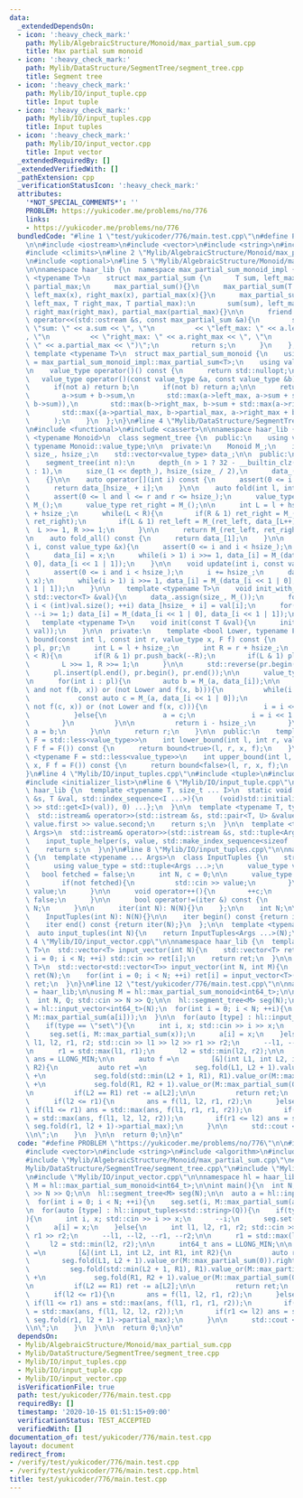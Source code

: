 ```yaml
---
data:
  _extendedDependsOn:
  - icon: ':heavy_check_mark:'
    path: Mylib/AlgebraicStructure/Monoid/max_partial_sum.cpp
    title: Max partial sum monoid
  - icon: ':heavy_check_mark:'
    path: Mylib/DataStructure/SegmentTree/segment_tree.cpp
    title: Segment tree
  - icon: ':heavy_check_mark:'
    path: Mylib/IO/input_tuple.cpp
    title: Input tuple
  - icon: ':heavy_check_mark:'
    path: Mylib/IO/input_tuples.cpp
    title: Input tuples
  - icon: ':heavy_check_mark:'
    path: Mylib/IO/input_vector.cpp
    title: Input vector
  _extendedRequiredBy: []
  _extendedVerifiedWith: []
  _pathExtension: cpp
  _verificationStatusIcon: ':heavy_check_mark:'
  attributes:
    '*NOT_SPECIAL_COMMENTS*': ''
    PROBLEM: https://yukicoder.me/problems/no/776
    links:
    - https://yukicoder.me/problems/no/776
  bundledCode: "#line 1 \"test/yukicoder/776/main.test.cpp\"\n#define PROBLEM \"https://yukicoder.me/problems/no/776\"\
    \n\n#include <iostream>\n#include <vector>\n#include <string>\n#include <algorithm>\n\
    #include <climits>\n#line 2 \"Mylib/AlgebraicStructure/Monoid/max_partial_sum.cpp\"\
    \n#include <optional>\n#line 5 \"Mylib/AlgebraicStructure/Monoid/max_partial_sum.cpp\"\
    \n\nnamespace haar_lib {\n  namespace max_partial_sum_monoid_impl {\n    template\
    \ <typename T>\n    struct max_partial_sum {\n      T sum, left_max, right_max,\
    \ partial_max;\n      max_partial_sum(){}\n      max_partial_sum(T x): sum(x),\
    \ left_max(x), right_max(x), partial_max(x){}\n      max_partial_sum(T sum, T\
    \ left_max, T right_max, T partial_max):\n        sum(sum), left_max(left_max),\
    \ right_max(right_max), partial_max(partial_max){}\n\n      friend std::ostream&\
    \ operator<<(std::ostream &s, const max_partial_sum &a){\n        s << \"(\" <<\
    \ \"sum: \" << a.sum << \", \"\n          << \"left_max: \" << a.left_max << \"\
    , \"\n          << \"right_max: \" << a.right_max << \", \"\n          << \"partial_max:\
    \ \" << a.partial_max << \")\";\n        return s;\n      }\n    };\n  }\n\n \
    \ template <typename T>\n  struct max_partial_sum_monoid {\n    using max_partial_sum\
    \ = max_partial_sum_monoid_impl::max_partial_sum<T>;\n    using value_type = std::optional<max_partial_sum>;\n\
    \n    value_type operator()() const {\n      return std::nullopt;\n    }\n\n \
    \   value_type operator()(const value_type &a, const value_type &b) const {\n\
    \      if(not a) return b;\n      if(not b) return a;\n\n      return max_partial_sum(\n\
    \        a->sum + b->sum,\n        std::max(a->left_max, a->sum + std::max(b->left_max,\
    \ b->sum)),\n        std::max(b->right_max, b->sum + std::max(a->right_max, a->sum)),\n\
    \        std::max({a->partial_max, b->partial_max, a->right_max + b->left_max})\n\
    \      );\n    }\n  };\n}\n#line 4 \"Mylib/DataStructure/SegmentTree/segment_tree.cpp\"\
    \n#include <functional>\n#include <cassert>\n\nnamespace haar_lib {\n  template\
    \ <typename Monoid>\n  class segment_tree {\n  public:\n    using value_type =\
    \ typename Monoid::value_type;\n\n  private:\n    Monoid M_;\n    int depth_,\
    \ size_, hsize_;\n    std::vector<value_type> data_;\n\n  public:\n    segment_tree(){}\n\
    \    segment_tree(int n):\n      depth_(n > 1 ? 32 - __builtin_clz(n - 1) + 1\
    \ : 1),\n      size_(1 << depth_), hsize_(size_ / 2),\n      data_(size_, M_())\n\
    \    {}\n\n    auto operator[](int i) const {\n      assert(0 <= i and i < hsize_);\n\
    \      return data_[hsize_ + i];\n    }\n\n    auto fold(int l, int r) const {\n\
    \      assert(0 <= l and l <= r and r <= hsize_);\n      value_type ret_left =\
    \ M_();\n      value_type ret_right = M_();\n\n      int L = l + hsize_, R = r\
    \ + hsize_;\n      while(L < R){\n        if(R & 1) ret_right = M_(data_[--R],\
    \ ret_right);\n        if(L & 1) ret_left = M_(ret_left, data_[L++]);\n      \
    \  L >>= 1, R >>= 1;\n      }\n\n      return M_(ret_left, ret_right);\n    }\n\
    \n    auto fold_all() const {\n      return data_[1];\n    }\n\n    void set(int\
    \ i, const value_type &x){\n      assert(0 <= i and i < hsize_);\n      i += hsize_;\n\
    \      data_[i] = x;\n      while(i > 1) i >>= 1, data_[i] = M_(data_[i << 1 |\
    \ 0], data_[i << 1 | 1]);\n    }\n\n    void update(int i, const value_type &x){\n\
    \      assert(0 <= i and i < hsize_);\n      i += hsize_;\n      data_[i] = M_(data_[i],\
    \ x);\n      while(i > 1) i >>= 1, data_[i] = M_(data_[i << 1 | 0], data_[i <<\
    \ 1 | 1]);\n    }\n\n    template <typename T>\n    void init_with_vector(const\
    \ std::vector<T> &val){\n      data_.assign(size_, M_());\n      for(int i = 0;\
    \ i < (int)val.size(); ++i) data_[hsize_ + i] = val[i];\n      for(int i = hsize_;\
    \ --i >= 1;) data_[i] = M_(data_[i << 1 | 0], data_[i << 1 | 1]);\n    }\n\n \
    \   template <typename T>\n    void init(const T &val){\n      init_with_vector(std::vector<value_type>(hsize_,\
    \ val));\n    }\n\n  private:\n    template <bool Lower, typename F>\n    int\
    \ bound(const int l, const int r, value_type x, F f) const {\n      std::vector<int>\
    \ pl, pr;\n      int L = l + hsize_;\n      int R = r + hsize_;\n      while(L\
    \ < R){\n        if(R & 1) pr.push_back(--R);\n        if(L & 1) pl.push_back(L++);\n\
    \        L >>= 1, R >>= 1;\n      }\n\n      std::reverse(pr.begin(), pr.end());\n\
    \      pl.insert(pl.end(), pr.begin(), pr.end());\n\n      value_type a = M_();\n\
    \n      for(int i : pl){\n        auto b = M_(a, data_[i]);\n\n        if((Lower\
    \ and not f(b, x)) or (not Lower and f(x, b))){\n          while(i < hsize_){\n\
    \            const auto c = M_(a, data_[i << 1 | 0]);\n            if((Lower and\
    \ not f(c, x)) or (not Lower and f(x, c))){\n              i = i << 1 | 0;\n \
    \           }else{\n              a = c;\n              i = i << 1 | 1;\n    \
    \        }\n          }\n\n          return i - hsize_;\n        }\n\n       \
    \ a = b;\n      }\n\n      return r;\n    }\n\n  public:\n    template <typename\
    \ F = std::less<value_type>>\n    int lower_bound(int l, int r, value_type x,\
    \ F f = F()) const {\n      return bound<true>(l, r, x, f);\n    }\n\n    template\
    \ <typename F = std::less<value_type>>\n    int upper_bound(int l, int r, value_type\
    \ x, F f = F()) const {\n      return bound<false>(l, r, x, f);\n    }\n  };\n\
    }\n#line 4 \"Mylib/IO/input_tuples.cpp\"\n#include <tuple>\n#include <utility>\n\
    #include <initializer_list>\n#line 6 \"Mylib/IO/input_tuple.cpp\"\n\nnamespace\
    \ haar_lib {\n  template <typename T, size_t ... I>\n  static void input_tuple_helper(std::istream\
    \ &s, T &val, std::index_sequence<I ...>){\n    (void)std::initializer_list<int>{(void(s\
    \ >> std::get<I>(val)), 0) ...};\n  }\n\n  template <typename T, typename U>\n\
    \  std::istream& operator>>(std::istream &s, std::pair<T, U> &value){\n    s >>\
    \ value.first >> value.second;\n    return s;\n  }\n\n  template <typename ...\
    \ Args>\n  std::istream& operator>>(std::istream &s, std::tuple<Args ...> &value){\n\
    \    input_tuple_helper(s, value, std::make_index_sequence<sizeof ... (Args)>());\n\
    \    return s;\n  }\n}\n#line 8 \"Mylib/IO/input_tuples.cpp\"\n\nnamespace haar_lib\
    \ {\n  template <typename ... Args>\n  class InputTuples {\n    struct iter {\n\
    \      using value_type = std::tuple<Args ...>;\n      value_type value;\n   \
    \   bool fetched = false;\n      int N, c = 0;\n\n      value_type operator*(){\n\
    \        if(not fetched){\n          std::cin >> value;\n        }\n        return\
    \ value;\n      }\n\n      void operator++(){\n        ++c;\n        fetched =\
    \ false;\n      }\n\n      bool operator!=(iter &) const {\n        return c <\
    \ N;\n      }\n\n      iter(int N): N(N){}\n    };\n\n    int N;\n\n  public:\n\
    \    InputTuples(int N): N(N){}\n\n    iter begin() const {return iter(N);}\n\
    \    iter end() const {return iter(N);}\n  };\n\n  template <typename ... Args>\n\
    \  auto input_tuples(int N){\n    return InputTuples<Args ...>(N);\n  }\n}\n#line\
    \ 4 \"Mylib/IO/input_vector.cpp\"\n\nnamespace haar_lib {\n  template <typename\
    \ T>\n  std::vector<T> input_vector(int N){\n    std::vector<T> ret(N);\n    for(int\
    \ i = 0; i < N; ++i) std::cin >> ret[i];\n    return ret;\n  }\n\n  template <typename\
    \ T>\n  std::vector<std::vector<T>> input_vector(int N, int M){\n    std::vector<std::vector<T>>\
    \ ret(N);\n    for(int i = 0; i < N; ++i) ret[i] = input_vector<T>(M);\n    return\
    \ ret;\n  }\n}\n#line 12 \"test/yukicoder/776/main.test.cpp\"\n\nnamespace hl\
    \ = haar_lib;\n\nusing M = hl::max_partial_sum_monoid<int64_t>;\n\nint main(){\n\
    \  int N, Q; std::cin >> N >> Q;\n\n  hl::segment_tree<M> seg(N);\n\n  auto a\
    \ = hl::input_vector<int64_t>(N);\n  for(int i = 0; i < N; ++i){\n    seg.set(i,\
    \ M::max_partial_sum(a[i]));\n  }\n\n  for(auto [type] : hl::input_tuples<std::string>(Q)){\n\
    \    if(type == \"set\"){\n      int i, x; std::cin >> i >> x;\n      --i;\n \
    \     seg.set(i, M::max_partial_sum(x));\n      a[i] = x;\n    }else{\n      int\
    \ l1, l2, r1, r2; std::cin >> l1 >> l2 >> r1 >> r2;\n      --l1, --l2, --r1, --r2;\n\
    \n      r1 = std::max(l1, r1);\n      l2 = std::min(l2, r2);\n\n      int64_t\
    \ ans = LLONG_MIN;\n\n      auto f =\n        [&](int L1, int L2, int R1, int\
    \ R2){\n          auto ret =\n            seg.fold(L1, L2 + 1).value_or(M::max_partial_sum(0)).right_max\
    \ +\n            seg.fold(std::min(L2 + 1, R1), R1).value_or(M::max_partial_sum(0)).sum\
    \ +\n            seg.fold(R1, R2 + 1).value_or(M::max_partial_sum(0)).left_max;\n\
    \n          if(L2 == R1) ret -= a[L2];\n\n          return ret;\n        };\n\n\
    \      if(l2 <= r1){\n        ans = f(l1, l2, r1, r2);\n      }else{\n       \
    \ if(l1 <= r1) ans = std::max(ans, f(l1, r1, r1, r2));\n        if(l2 <= r2) ans\
    \ = std::max(ans, f(l1, l2, l2, r2));\n        if(r1 <= l2) ans = std::max(ans,\
    \ seg.fold(r1, l2 + 1)->partial_max);\n      }\n\n      std::cout << ans << \"\
    \\n\";\n    }\n  }\n\n  return 0;\n}\n"
  code: "#define PROBLEM \"https://yukicoder.me/problems/no/776\"\n\n#include <iostream>\n\
    #include <vector>\n#include <string>\n#include <algorithm>\n#include <climits>\n\
    #include \"Mylib/AlgebraicStructure/Monoid/max_partial_sum.cpp\"\n#include \"\
    Mylib/DataStructure/SegmentTree/segment_tree.cpp\"\n#include \"Mylib/IO/input_tuples.cpp\"\
    \n#include \"Mylib/IO/input_vector.cpp\"\n\nnamespace hl = haar_lib;\n\nusing\
    \ M = hl::max_partial_sum_monoid<int64_t>;\n\nint main(){\n  int N, Q; std::cin\
    \ >> N >> Q;\n\n  hl::segment_tree<M> seg(N);\n\n  auto a = hl::input_vector<int64_t>(N);\n\
    \  for(int i = 0; i < N; ++i){\n    seg.set(i, M::max_partial_sum(a[i]));\n  }\n\
    \n  for(auto [type] : hl::input_tuples<std::string>(Q)){\n    if(type == \"set\"\
    ){\n      int i, x; std::cin >> i >> x;\n      --i;\n      seg.set(i, M::max_partial_sum(x));\n\
    \      a[i] = x;\n    }else{\n      int l1, l2, r1, r2; std::cin >> l1 >> l2 >>\
    \ r1 >> r2;\n      --l1, --l2, --r1, --r2;\n\n      r1 = std::max(l1, r1);\n \
    \     l2 = std::min(l2, r2);\n\n      int64_t ans = LLONG_MIN;\n\n      auto f\
    \ =\n        [&](int L1, int L2, int R1, int R2){\n          auto ret =\n    \
    \        seg.fold(L1, L2 + 1).value_or(M::max_partial_sum(0)).right_max +\n  \
    \          seg.fold(std::min(L2 + 1, R1), R1).value_or(M::max_partial_sum(0)).sum\
    \ +\n            seg.fold(R1, R2 + 1).value_or(M::max_partial_sum(0)).left_max;\n\
    \n          if(L2 == R1) ret -= a[L2];\n\n          return ret;\n        };\n\n\
    \      if(l2 <= r1){\n        ans = f(l1, l2, r1, r2);\n      }else{\n       \
    \ if(l1 <= r1) ans = std::max(ans, f(l1, r1, r1, r2));\n        if(l2 <= r2) ans\
    \ = std::max(ans, f(l1, l2, l2, r2));\n        if(r1 <= l2) ans = std::max(ans,\
    \ seg.fold(r1, l2 + 1)->partial_max);\n      }\n\n      std::cout << ans << \"\
    \\n\";\n    }\n  }\n\n  return 0;\n}\n"
  dependsOn:
  - Mylib/AlgebraicStructure/Monoid/max_partial_sum.cpp
  - Mylib/DataStructure/SegmentTree/segment_tree.cpp
  - Mylib/IO/input_tuples.cpp
  - Mylib/IO/input_tuple.cpp
  - Mylib/IO/input_vector.cpp
  isVerificationFile: true
  path: test/yukicoder/776/main.test.cpp
  requiredBy: []
  timestamp: '2020-10-15 01:51:15+09:00'
  verificationStatus: TEST_ACCEPTED
  verifiedWith: []
documentation_of: test/yukicoder/776/main.test.cpp
layout: document
redirect_from:
- /verify/test/yukicoder/776/main.test.cpp
- /verify/test/yukicoder/776/main.test.cpp.html
title: test/yukicoder/776/main.test.cpp
---
```

